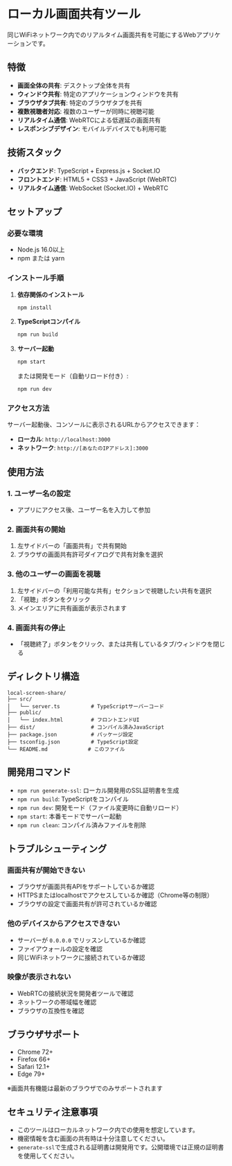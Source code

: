 # ローカル画面共有ツール

同じWiFiネットワーク内でのリアルタイム画面共有を可能にするWebアプリケーションです。

## 特徴

- **画面全体の共有**: デスクトップ全体を共有
- **ウィンドウ共有**: 特定のアプリケーションウィンドウを共有
- **ブラウザタブ共有**: 特定のブラウザタブを共有
- **複数視聴者対応**: 複数のユーザーが同時に視聴可能
- **リアルタイム通信**: WebRTCによる低遅延の画面共有
- **レスポンシブデザイン**: モバイルデバイスでも利用可能

## 技術スタック

- **バックエンド**: TypeScript + Express.js + Socket.IO
- **フロントエンド**: HTML5 + CSS3 + JavaScript (WebRTC)
- **リアルタイム通信**: WebSocket (Socket.IO) + WebRTC

## セットアップ

### 必要な環境

- Node.js 16.0以上
- npm または yarn

### インストール手順

1. **依存関係のインストール**
   ```bash
   npm install
   ```

2. **TypeScriptコンパイル**
   ```bash
   npm run build
   ```

3. **サーバー起動**
   ```bash
   npm start
   ```

   または開発モード（自動リロード付き）:
   ```bash
   npm run dev
   ```

### アクセス方法

サーバー起動後、コンソールに表示されるURLからアクセスできます：

- **ローカル**: `http://localhost:3000`
- **ネットワーク**: `http://[あなたのIPアドレス]:3000`

## 使用方法

### 1. ユーザー名の設定
- アプリにアクセス後、ユーザー名を入力して参加

### 2. 画面共有の開始
1. 左サイドバーの「画面共有」で共有開始
2. ブラウザの画面共有許可ダイアログで共有対象を選択

### 3. 他のユーザーの画面を視聴
1. 左サイドバーの「利用可能な共有」セクションで視聴したい共有を選択
2. 「視聴」ボタンをクリック
3. メインエリアに共有画面が表示されます

### 4. 画面共有の停止
- 「視聴終了」ボタンをクリック、または共有しているタブ/ウィンドウを閉じる

## ディレクトリ構造

```
local-screen-share/
├── src/
│   └── server.ts          # TypeScriptサーバーコード
├── public/
│   └── index.html         # フロントエンドUI
├── dist/                  # コンパイル済みJavaScript
├── package.json           # パッケージ設定
├── tsconfig.json          # TypeScript設定
└── README.md             # このファイル
```

## 開発用コマンド

- `npm run generate-ssl`: ローカル開発用のSSL証明書を生成
- `npm run build`: TypeScriptをコンパイル
- `npm run dev`: 開発モード（ファイル変更時に自動リロード）
- `npm start`: 本番モードでサーバー起動
- `npm run clean`: コンパイル済みファイルを削除

## トラブルシューティング

### 画面共有が開始できない
- ブラウザが画面共有APIをサポートしているか確認
- HTTPSまたはlocalhostでアクセスしているか確認（Chrome等の制限）
- ブラウザの設定で画面共有が許可されているか確認

### 他のデバイスからアクセスできない
- サーバーが `0.0.0.0` でリッスンしているか確認
- ファイアウォールの設定を確認
- 同じWiFiネットワークに接続されているか確認

### 映像が表示されない
- WebRTCの接続状況を開発者ツールで確認
- ネットワークの帯域幅を確認
- ブラウザの互換性を確認

## ブラウザサポート

- Chrome 72+
- Firefox 66+
- Safari 12.1+
- Edge 79+

※画面共有機能は最新のブラウザでのみサポートされます

## セキュリティ注意事項

- このツールはローカルネットワーク内での使用を想定しています。
- 機密情報を含む画面の共有時は十分注意してください。
- `generate-ssl`で生成される証明書は開発用です。公開環境では正規の証明書を使用してください。
